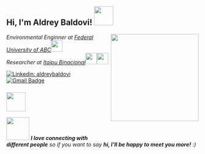 <h2> Hi, I'm Aldrey Baldovi! <img src="https://media.giphy.com/media/mGcNjsfWAjY5AEZNw6/giphy.gif" width="50"></h2>
<img align='right' src="https://media.giphy.com/media/wt0cqyJDZDetIDd3ZM/giphy.gif" width="230">
<p><em>Environmental Enginner at <a href="http://www.ufabc.edu.br">Federal University of ABC</a><img src="https://media.giphy.com/media/fYSnHlufseco8Fh93Z/giphy.gif" width="30"></br>Researcher at <a href="https://www.itaipu.gov.br">Itaipu Binacional</a><img src="https://media.giphy.com/media/WUlplcMpOCEmTGBtBW/giphy.gif" width="30"><img src= "https://media.giphy.com/media/fo2dhRTmaULbStoFkX/giphy.gif" width="30">
</em></p>
  

[![Linkedin: aldreybaldovi](https://img.shields.io/badge/-aldreybaldovi-blue?style=flat-square&logo=Linkedin&logoColor=white&link=https://www.linkedin.com/in/aldreybaldovi/)](https://www.linkedin.com/in/aldreybaldovi/)
[![Gmail Badge](https://img.shields.io/badge/-Gmail-c14438?style=flat-square&logo=Gmail&logoColor=white&link=mailto:aldreyalencarbaldovi@gmail.com)](mailto:aldreyalencarbaldovi@gmail.com)


### <img src="https://media.giphy.com/media/VgCDAzcKvsR6OM0uWg/giphy.gif" width="50"> <!--A little more about me... -->

<!--```javascript
const aldrey = {
  pronouns: "she" | "her",
  code: [],
  tools: [],
  architecture: [],
  techCommunities: {
                        coorganizer: "",
                        speaker: "",
                        mentor: ""
                      },
 challenge: ""
}
```-->

<img src="https://media.giphy.com/media/LnQjpWaON8nhr21vNW/giphy.gif" width="60"> <em><b>I love connecting with different people</b> so if you want to say <b>hi, I'll be happy to meet you more!</b> :)</em>


<!--
**aldrey-baldovi/aldrey-baldovi** is a ✨ _special_ ✨ repository because its `README.md` (this file) appears on your GitHub profile.

Here are some ideas to get you started:

- 🔭 I’m currently working on ...
- 🌱 I’m currently learning ...
- 👯 I’m looking to collaborate on ...
- 🤔 I’m looking for help with ...
- 💬 Ask me about ...
- 📫 How to reach me: ...
- 😄 Pronouns: ...
- ⚡ Fun fact: ...
-->
